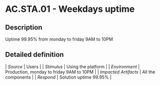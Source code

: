# AC.STA.01 - Weekdays uptime

## Description

Uptime 99.95% from monday to friday 9AM to 10PM

## Detailed definition

| *Source* | Users |
| *Stimulus* | Using the platform |
| *Environment* | Production, monday to friday 9AM to 10PM |
| *Impacted Artifacts* | All the components |
| *Respond* | Solution uptime 99.95% |